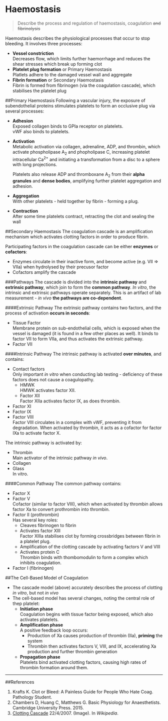# Haemostasis
> Describe the process and regulation of haemostasis, coagulation ~~and fibrinolysis~~

Haemostasis describes the physiological processes that occur to stop bleeding. It involves three processes:
* **Vessel constriction**  
  Decreases flow, which limits further haemorrhage and reduces the shear stresses which break up forming clot
* **Platelet plug formation** or Primary Haemostasis  
    Platlets adhere to the damaged vessel wall and aggregate
* **Fibrin formation** or Secondary Haemostasis  
    Fibrin is formed from fibrinogen (via the coagulation cascade), which stabilises the platelet plug


##Primary Haemostasis
Following a vascular injury, the exposure of subendothelial proteins stimulates platelets to form an occlusive plug via several processes:

* **Adhesion**  
    Exposed collagen binds to GPIa receptor on platelets.  
    vWF also binds to platelets.

* **Activation**  
    Metabolic activation via collagen, adrenaline, ADP, and thrombin, which activate phospholipase A<sub>2</sub> and phopholipase C, increasing platelet intracellular Ca<sup>2+</sup> and initiating a transformation from a disc to a sphere with long projections.

    Platelets also release ADP and thromboxane A<sub>2</sub> from their **alpha granules** and **dense bodies**, amplifying further platelet aggregation and adhesion.
    
* **Aggregation**  
With other platelets - held together by fibrin - forming a plug.

* **Contraction**  
  After some time platelets contract, retracting the clot and sealing the wall

##Secondary Haemostasis
The coagulation cascade is an amplification mechanism which activates clotting factors in order to produce fibrin.

<object data="resources\coagulation_full.svg" type="image/svg+xml"></object>


Participating factors in the coagulation cascade can be either **enzymes** or **cofactors**:
* Enzymes circulate in their inactive form, and become active (e.g. VII ⇒ VIIa) when hydrolysed by their precusor factor
* Cofactors amplify the cascade

###Pathways
The cascade is divided into the **intrinsic pathway** and **extrinsic pathway**, which join to form the **common pathway**. *In vitro*, the intrinsic and extrinsic pathways operate separately. This is an artifact of lab measurement - *in vivo* **the pathways are co-dependent**.

####Extrinsic Pathway
The extrinsic pathway contains two factors, and the process of activation **occurs in seconds**:
* Tissue Factor  
Membrane protein on sub-endothelial cells, which is exposed when the vessel is damaged (it is found in a few other places as well). It binds to factor VII to form VIIa, and thus activates the extrinsic pathway.
* Factor VII

####Intrinsic Pathway
The intrinsic pathway is activated **over minutes**, and contains:
* Contact factors  
Only important *in vitro* when conducting lab testing - deficiency of these factors does not cause a coagulopathy.
  * HMWK  
  HMWK activates factor XII.
  * Factor XII  
  Factor XIIa activates factor IX, as does thrombin.
* Factor XI
* Factor IX
* Factor VIII  
Factor VIII circulates in a complex with vWF, preventing it from degradation. When activated by thrombin, it acts as a cofactor for factor IXa to activate factor X.

The intrinsic pathway is activated by:
* Thrombin  
Main activator of the intrinsic pathway *in vivo*.
* Collagen
* Glass  
In vitro.

####Common Pathway
The common pathway contains:
* Factor X
* Factor V  
Cofactor (similar to factor VIII), which when activated by thrombin allows factor Xa to convert prothrombin into thrombin.
* Factor II (prothrombin)  
Has several key roles:
  * Cleaves fibrinogen to fibrin
  * Activates factor XIII  
  Factor XIIIa stabilises clot by forming crossbridges between fibrin in a platelet plug.
  * Amplification of the clotting cascade by activating factors V and VIII
  * Activates protein C  
  Thrombin binds with thombomodulin to form a complex which inhibits coagulation.
* Factor I (fibrinogen)


##The Cell-Based Model of Coagulation
* The cascade model (above) accurately describes the process of clotting *in vitro*, but not *in vivo*
* The cell-based model has several changes, noting the central role of thep platelet:
  * **Initiation phase**  
  Coagulation begins with tissue factor being exposed, which also activates platelets.
  * **Amplification phase**  
  A positive feedback loop occurs:
    * Production of Xa causes production of thrombin (IIa), **priming** the system
    * Thrombin then activates factors V, VIII, and IX, accelerating Xa production and further thrombin generation
  * **Propagation phase**  
  Platelets bind activated clotting factors, causing high rates of thrombin formation around them.

---
##References
1. Krafts K. Clot or Bleed: A Painless Guide for People Who Hate Coag. Pathology Student.
2. Chambers D, Huang C, Matthews G. Basic Physiology for Anaesthetists. Cambridge University Press. 2015.
3. [Clotting Cascade](https://en.wikipedia.org/wiki/File:Coagulation_full.svg) 22/4/2007. (Image). In *Wikipedia*.